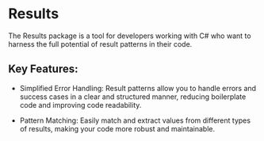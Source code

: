 
# Results
The Results package is a tool for developers working with C# who want to harness the full potential of result patterns in their code.

## Key Features:

- Simplified Error Handling: Result patterns allow you to handle errors and success cases in a clear and structured manner, reducing boilerplate code and improving code readability.

- Pattern Matching: Easily match and extract values from different types of results, making your code more robust and maintainable.